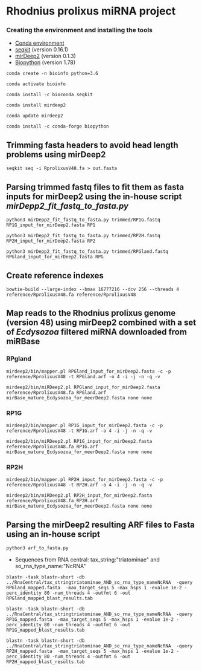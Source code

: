 # Rhodnius prolixus miRNA project



### Creating the environment and installing the tools

* [Conda environment](https://www.anaconda.com/products/individual)
* [seqkit](https://bioinf.shenwei.me/seqkit/) (version 0.16.1)
* [mirDeep2](https://www.mdc-berlin.de/content/mirdeep2-documentation) (version 0.1.3)
* [Biopython](https://biopython.org) (version 1.78)

`conda create -n bioinfo python=3.6`

`conda activate bioinfo`

`conda install -c bioconda seqkit`

`conda install mirdeep2`

`conda update mirdeep2`

`conda install -c conda-forge biopython`


## Trimming fasta headers to avoid head length problems using mirDeep2
`seqkit seq -i RprolixusV48.fa > out.fasta`

## Parsing trimmed fastq files to fit them as fasta inputs for mirDeep2 using the in-house script *mirDepp2_fit_fastq_to_fasta.py*

`python3 mirDepp2_fit_fastq_to_fasta.py trimmed/RP1G.fastq RP1G_input_for_mirDeep2.fasta RP1`

`python3 mirDepp2_fit_fastq_to_fasta.py trimmed/RP2H.fastq RP2H_input_for_mirDeep2.fasta RP2`

`python3 mirDepp2_fit_fastq_to_fasta.py trimmed/RPGland.fastq RPGland_input_for_mirDeep2.fasta RPG`

## Create reference indexes

`bowtie-build --large-index --bmax 16777216 --dcv 256 --threads 4 reference/RprolixusV48.fa reference/RprolixusV48`

## Map reads to the Rhodnius prolixus genome (version 48) using mirDeep2 combined with a set of *Ecdysozoa* filtered miRNA downloaded from miRBase

### RPgland

`mirdeep2/bin/mapper.pl RPGland_input_for_mirDeep2.fasta -c -p reference/RprolixusV48 -t RPGland.arf -o 4 -i -j -n -q -v`

`mirdeep2/bin/miRDeep2.pl RPGland_input_for_mirDeep2.fasta reference/RprolixusV48.fa RPGland.arf mirBase_mature_Ecdysozoa_for_meerDeep2.fasta none none`

### RP1G
`mirdeep2/bin/mapper.pl RP1G_input_for_mirDeep2.fasta -c -p reference/RprolixusV48 -t RP1G.arf -o 4 -i -j -n -q -v`

`mirdeep2/bin/miRDeep2.pl RP1G_input_for_mirDeep2.fasta reference/RprolixusV48.fa RP1G.arf mirBase_mature_Ecdysozoa_for_meerDeep2.fasta none none`

### RP2H

`mirdeep2/bin/mapper.pl RP2H_input_for_mirDeep2.fasta -c -p reference/RprolixusV48 -t RP2H.arf -o 4 -i -j -n -q -v`

`mirdeep2/bin/miRDeep2.pl RP2H_input_for_mirDeep2.fasta reference/RprolixusV48.fa RP2H.arf mirBase_mature_Ecdysozoa_for_meerDeep2.fasta none none`

## Parsing the mirDeep2 resulting ARF files to Fasta using an in-house script

```Python
python3 arf_to_fasta.py

```

* Sequences from RNA central: tax_string:"triatominae" and so_rna_type_name:"NcRNA"

`blastn -task blastn-short -db ../RnaCentral/tax_stringtriatominae_AND_so_rna_type_nameNcRNA  -query RPGland_mapped.fasta  -max_target_seqs 5 -max_hsps 1 -evalue 1e-2 -perc_identity 80 -num_threads 4 -outfmt 6 -out RPGland_mapped_blast_results.tab`

`blastn -task blastn-short -db ../RnaCentral/tax_stringtriatominae_AND_so_rna_type_nameNcRNA  -query RP1G_mapped.fasta  -max_target_seqs 5 -max_hsps 1 -evalue 1e-2 -perc_identity 80 -num_threads 4 -outfmt 6 -out RP1G_mapped_blast_results.tab`

`blastn -task blastn-short -db ../RnaCentral/tax_stringtriatominae_AND_so_rna_type_nameNcRNA  -query RP2H_mapped.fasta  -max_target_seqs 5 -max_hsps 1 -evalue 1e-2 -perc_identity 80 -num_threads 4 -outfmt 6 -out RP2H_mapped_blast_results.tab`

